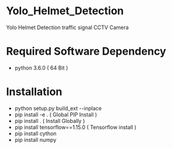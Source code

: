 # Yolo_Helmet_Detection
Yolo Helmet Detection traffic signal CCTV Camera

# Required Software Dependency

- python 3.6.0 ( 64 Bit )

# Installation

- python setup.py build_ext --inplace
- pip install -e . ( Global PIP Install )
- pip install . ( Install Globally )
- pip install tensorflow==1.15.0 ( Tensorflow install )
- pip install cython
- pip install numpy

